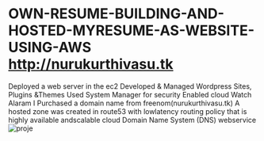 # OWN-RESUME-BUILDING-AND-HOSTED-MYRESUME-AS-WEBSITE-USING-AWS http://nurukurthivasu.tk
Deployed a web server in the ec2 Developed &amp; Managed Wordpress Sites, Plugins &amp;Themes Used System Manager for security Enabled cloud Watch Alaram I Purchased a domain name from freenom(nurukurthivasu.tk) A hosted zone was created in route53 with lowlatency routing policy that is highly available andscalable cloud Domain Name System (DNS) webservice
![proje](https://user-images.githubusercontent.com/48316372/154798611-91e56204-f613-49c4-ab2f-8c68fa1948ef.png)
